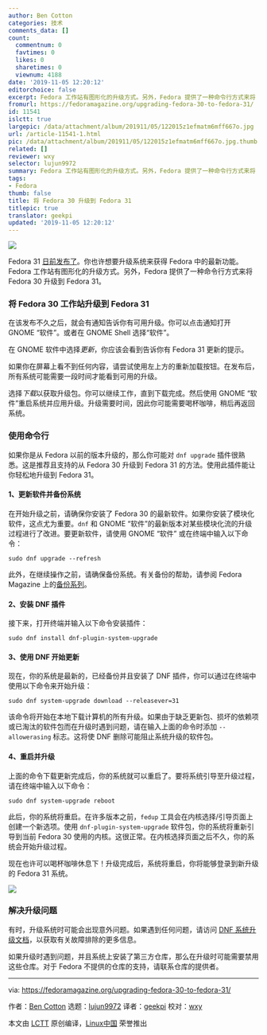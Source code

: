 ```yaml
---
author: Ben Cotton
categories: 技术
comments_data: []
count:
  commentnum: 0
  favtimes: 0
  likes: 0
  sharetimes: 0
  viewnum: 4188
date: '2019-11-05 12:20:12'
editorchoice: false
excerpt: Fedora 工作站有图形化的升级方式。另外，Fedora 提供了一种命令行方式来将 Fedora 30 升级到 Fedora 31。
fromurl: https://fedoramagazine.org/upgrading-fedora-30-to-fedora-31/
id: 11541
islctt: true
largepic: /data/attachment/album/201911/05/122015z1efmatm6mff667o.jpg
url: /article-11541-1.html
pic: /data/attachment/album/201911/05/122015z1efmatm6mff667o.jpg.thumb.jpg
related: []
reviewer: wxy
selector: lujun9972
summary: Fedora 工作站有图形化的升级方式。另外，Fedora 提供了一种命令行方式来将 Fedora 30 升级到 Fedora 31。
tags:
- Fedora
thumb: false
title: 将 Fedora 30 升级到 Fedora 31
titlepic: true
translator: geekpi
updated: '2019-11-05 12:20:12'
---
```


![](/data/attachment/album/201911/05/122015z1efmatm6mff667o.jpg)


Fedora 31 [日前发布了](/article-11522-1.html)。你也许想要升级系统来获得 Fedora 中的最新功能。Fedora 工作站有图形化的升级方式。另外，Fedora 提供了一种命令行方式来将 Fedora 30 升级到 Fedora 31。


### 将 Fedora 30 工作站升级到 Fedora 31


在该发布不久之后，就会有通知告诉你有可用升级。你可以点击通知打开 GNOME “软件”。或者在 GNOME Shell 选择“软件”。


在 GNOME 软件中选择*更新*，你应该会看到告诉你有 Fedora 31 更新的提示。


如果你在屏幕上看不到任何内容，请尝试使用左上方的重新加载按钮。在发布后，所有系统可能需要一段时间才能看到可用的升级。


选择*下载*以获取升级包。你可以继续工作，直到下载完成。然后使用 GNOME “软件”重启系统并应用升级。升级需要时间，因此你可能需要喝杯咖啡，稍后再返回系统。


### 使用命令行


如果你是从 Fedora 以前的版本升级的，那么你可能对 `dnf upgrade` 插件很熟悉。这是推荐且支持的从 Fedora 30 升级到 Fedora 31 的方法。使用此插件能让你轻松地升级到 Fedora 31。


#### 1、更新软件并备份系统


在开始升级之前，请确保你安装了 Fedora 30 的最新软件。如果你安装了模块化软件，这点尤为重要。`dnf` 和 GNOME “软件”的最新版本对某些模块化流的升级过程进行了改进。要更新软件，请使用 GNOME “软件” 或在终端中输入以下命令：



```
sudo dnf upgrade --refresh
```

此外，在继续操作之前，请确保备份系统。有关备份的帮助，请参阅 Fedora Magazine 上的[备份系列](https://fedoramagazine.org/taking-smart-backups-duplicity/)。


#### 2、安装 DNF 插件


接下来，打开终端并输入以下命令安装插件：



```
sudo dnf install dnf-plugin-system-upgrade
```

#### 3、使用 DNF 开始更新


现在，你的系统是最新的，已经备份并且安装了 DNF 插件，你可以通过在终端中使用以下命令来开始升级：



```
sudo dnf system-upgrade download --releasever=31
```

该命令将开始在本地下载计算机的所有升级。如果由于缺乏更新包、损坏的依赖项或已淘汰的软件包而在升级时遇到问题，请在输入上面的命令时添加 `‐-allowerasing` 标志。这将使 DNF 删除可能阻止系统升级的软件包。


#### 4、重启并升级


上面的命令下载更新完成后，你的系统就可以重启了。要将系统引导至升级过程，请在终端中输入以下命令：



```
sudo dnf system-upgrade reboot
```

此后，你的系统将重启。在许多版本之前，`fedup` 工具会在内核选择/引导页面上创建一个新选项。使用 `dnf-plugin-system-upgrade` 软件包，你的系统将重新引导到当前 Fedora 30 使用的内核。这很正常。在内核选择页面之后不久，你的系统会开始升级过程。


现在也许可以喝杯咖啡休息下！升级完成后，系统将重启，你将能够登录到新升级的 Fedora 31 系统。


![](/data/attachment/album/201911/05/122018pvc1hogw2awvoovo.png)


### 解决升级问题


有时，升级系统时可能会出现意外问题。如果遇到任何问题，请访问 [DNF 系统升级文档](https://docs.fedoraproject.org/en-US/quick-docs/dnf-system-upgrade/#Resolving_post-upgrade_issues)，以获取有关故障排除的更多信息。


如果升级时遇到问题，并且系统上安装了第三方仓库，那么在升级时可能需要禁用这些仓库。对于 Fedora 不提供的仓库的支持，请联系仓库的提供者。




---


via: <https://fedoramagazine.org/upgrading-fedora-30-to-fedora-31/>


作者：[Ben Cotton](https://fedoramagazine.org/author/bcotton/) 选题：[lujun9972](https://github.com/lujun9972) 译者：[geekpi](https://github.com/geekpi) 校对：[wxy](https://github.com/wxy)


本文由 [LCTT](https://github.com/LCTT/TranslateProject) 原创编译，[Linux中国](https://linux.cn/) 荣誉推出